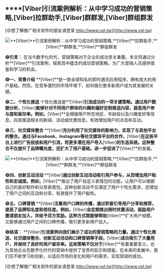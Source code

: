 ## ****[Viber]**引流案例解析：从中学习成功的营销策略,**[Viber]**拉群助手,**[Viber]**群群发,**[Viber]**群组群发**

[😍想了解推广相关软件的朋友请登录 http://www.vst.tw](http://www.vst.tw)

 <center><img src="https://vst.tw/MP4/tuiguang/png/1.png" alt="**[Viber]**引流案例解析：从中学习成功的营销策略,**[Viber]**拉群助手,**[Viber]**群群发,**[Viber]**群组群发"></center>

**😄引言：**
在当今数字化时代，营销策略对于企业的成功至关重要。本文将通过分析**[Viber]**引流案例，探索其中蕴含的成功营销策略，为广大营销人员提供借鉴和学习的机会。

**😄一、背景介绍**
**[Viber]**是一款全球知名的即时通讯应用程序，拥有庞大的用户基础。然而，在竞争激烈的市场环境下，如何吸引更多新用户成为其发展的关键。

**😄二、个性化推送**
个性化推送是**[Viber]**引流成功的一项关键策略。通过用户数据分析，**[Viber]**能够针对不同用户群体的兴趣和偏好定制推送内容，提高用户参与度和留存率。例如，**[Viber]**会根据用户所在地区、年龄段以及兴趣爱好等信息，向其推送相关的新闻、活动或优惠信息，有效增加用户的点击和互动。

**😄三、社交媒体整合**
**[Viber]**充分利用了社交媒体的影响力，实现了与其他平台的整合。通过与Facebook、Instagram等社交媒体平台的合作，**[Viber]**在这些平台上进行广告投放和用户引流，将更多潜在用户导入**[Viber]**的生态系统。这种整合不仅提升了品牌曝光度，还扩大了用户基础，进一步促进了**[Viber]**的发展。

 <center><img src="https://vst.tw/MP4/tuiguang/png/8.png" alt="**[Viber]**引流案例解析：从中学习成功的营销策略,**[Viber]**拉群助手,**[Viber]**群群发,**[Viber]**群组群发"></center>

**😄四、创新互动活动**
**[Viber]**通过创新互动活动吸引用户参与，从而增加用户粘性和忠诚度。例如，**[Viber]**推出了用户自定义表情包的功能，让用户可以根据自己的喜好制作和分享表情包。这种创新活动不仅满足了用户个性化需求，还增加了用户之间的互动和分享，有效提升了用户黏性。

**😄五、口碑营销**
**[Viber]**注重用户口碑的传播，通过积极引导用户分享和推荐，提高了品牌知名度和信任度。例如，**[Viber]**会定期推出限时优惠活动，鼓励用户邀请朋友加入，并给予双方奖励。这种方式既能够帮助**[Viber]**扩大用户规模，又能够通过用户之间的口碑传播，吸引更多新用户加入。

**😄结语：**
**[Viber]**引流案例向我们展示了成功的营销策略的力量。通过个性化推送、社交媒体整合、创新互动活动和口碑营销等手段，**[Viber]**成功吸引了大量用户，并保持了良好的用户留存率。这些策略不仅对于**[Viber]**有着重要意义，也为其他企业在数字化时代的营销中提供了宝贵的启示和借鉴。在未来的发展中，我们应不断学习和创新，以适应市场的变化和用户的需求，实现营销的成功。

[😍想了解推广相关软件的朋友请登录 http://www.vst.tw](http://www.vst.tw)



